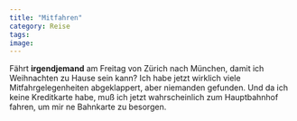 ```yaml
---
title: "Mitfahren"
category: Reise
tags: 
image: 
---
```


Fährt **irgendjemand** am Freitag von Zürich nach München, damit ich Weihnachten zu Hause sein kann? Ich habe jetzt wirklich viele Mitfahrgelegenheiten abgeklappert, aber niemanden gefunden. Und da ich keine Kreditkarte habe, muß ich jetzt wahrscheinlich zum Hauptbahnhof fahren, um mir ne Bahnkarte zu besorgen.
